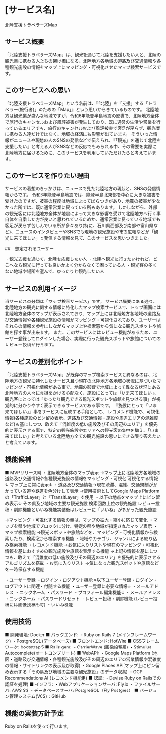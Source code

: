 # [サービス名]
北陸支援トラベラーズMap

## サービス概要

「北陸支援トラベラーズMap」は、観光を通じて北陸を支援したい人と、北陸の観光業に携わる人たちの架け橋になる、北陸地方各地域の道路及び交通情報や各種観光施設の情報をマップ上にマッピング・可視化させたマップ検索サービスです。

## このサービスへの思い
「北陸支援トラベラーズMap」という名前は、『「北陸」を「支援」する「トラベラー(旅行者)」のための「Map」』という思いからきているものです。
北陸地方は観光業が盛んな地域ですが、令和6年能登半島地震の影響で、北陸地方全体で旅行のキャンセルおよび風評被害が発生しており、既に通常の生活や営業を行っているエリアでも、旅行のキャンセルおよび風評被害で客足が戻らず、観光業に携わる人達だけではなく、地域の経済にも影響が出ています。
そういった情報がニュースや現地の人のSNSの発信などで伝えられ、『「観光」を通じて北陸を支援したい』と考える人がSNSなどの反応でもみられる中、その需要を実際に北陸地方に届けるために、このサービスを利用していただけたらと考えています。

## このサービスを作りたい理由

サービスの着想のきっかけは、ニュースで見た北陸地方の現状と、SNSの発信情報からです。
令和6年能登半島地震では、能登半島北東部を中心に大きな被害を受けたのですが、被害の程度は地域によってばらつきがあり、地震の被害が少なかった所では、既に通常営業に戻っている所もあります。
しかしながら、外部の観光客には北陸地方全体が地震によって大きな影響を受けて北陸地方へ行く事自体を自粛した方が良いと思われているためか、通常営業に戻っている地域でも客足が戻らず苦しんでいる所が多々あり(特に、石川県西部及び南部や富山県など)、ニュースのインタビューやSNSでも現地の観光施設や市の広報などが「観光に来てほしい」と発信する情報を見て、このサービスを思いつきました。

##　想定されるユーザー

・観光支援を通じて、北陸を応援したい人
・北陸へ観光に行きたいけれど、どこへなら観光に行っても良いかよく分からなくて困っている人
・観光客の多くない地域や場所を選んで、ゆったりと観光したい人

## サービスの利用イメージ

当サービスの分類は「マップ検索サービス」です。
サービス概要にある通り、北陸地方の観光に関する情報に特化したマップ検索サービスで、トップ画面には北陸地方全体のマップが表示されており、マップ上には北陸地方各地域の道路及び交通情報や各種観光施設の情報がマッピング・可視化されており、ユーザーはそれらの情報を参考にしながらマップ上や検索窓から気になる観光スポットや旅館を探す事が出来ます。
また、このサービスにはレビュー機能があるため、ユーザー登録してログインした場合、実際に行った観光スポットや旅館についてのレビュー投稿が行えます。

## サービスの差別化ポイント

「北陸支援トラベラーズMap」が既存のマップ検索サービスと異なるのは、北陸地方の観光に特化したサービス且つ現在の北陸地方各地域の状況に基づいたマッピング・可視化情報がある事で、地震の影響で地域によって異なる状況にある北陸地方の人々に負担をかける心配なく、施設にとっては「いま来てほしい」、観光客にとっては「ゆったり観光できる観光スポットや旅館を見つける事」が視覚的に分かりやすく表示できるサービスである事です。
『施設にとって「いま来てほしい」』事をサービスに反映する手段として、
レコメンド機能で、可視化情報(各種施設のピン留め表示、道路及び交通情報・施設や周辺エリアの混雑度など)も基にしつつ、敢えて「混雑度の低い施設及びその周辺のエリア」を優先的に表示させる事で、特定の観光施設やエリアへの観光客の集中を抑え、「いま来てほしい」と考えている北陸地方全ての観光施設の思いにできる限り答えたいと考えています。


## 機能候補

■ MVPリリース時
・北陸地方全体のマップ表示
→マップ上に北陸地方各地域の道路及び交通情報や各種観光施設の情報をマッピング・可視化
可視化する情報↓
マップ上に常に表示↓
・道路及び交通情報→現在渋滞、混雑、交通規制がかかっている道や鉄道を色分けして表示
→使用技術としてGoogle Maps Platformの「TrafficLayer」と「TransitLayer」を使用
・以下の地点をマップ上にピン留め表示↓
その県及び地域の主要な観光施設
検索回数上位の観光施設
レビュー投稿・削除機能といいね機能実装後はレビューに「いいね」が多かった観光施設

→マッピング・可視化する情報の量は、マップの拡大・縮小に応じて変化
・マップを県や地域でブロックに分け、特定の県や地域が指定されたマップ表示
・マップ検索機能
→観光スポットや旅館などを、マッピング・可視化情報から検索したり、検索窓から検索する機能
・地域やカテゴリ、ジャンルによる絞り込み検索機能
・レコメンド機能
→お気に入りリストや現在のマッピング・可視化情報を基におすすめの観光施設や旅館を表示する機能
→上記の情報を基にしつつも、敢えて「混雑度の低い施設及びその周辺のエリア」を優先的に表示させるアルゴリズムを搭載
・お気に入りリスト
→気になった観光スポットや旅館などを一時保存する機能

・ユーザー登録
・ログイン・ログアウト機能
※以下ユーザー登録・ログイン・ログアウトに関連・付随する機能
・ユーザー登録に必要な情報↓
 ・メールアドレス
 ・ニックネーム
 ・パスワード
・プロフィール編集機能↓
 ・メールアドレス
 ・ニックネーム
 ・パスワードリセット
・レビュー投稿・削除機能 (レビュー投稿には画像投稿も可)
・いいね機能

## 使用技術

■ 開発環境: Docker
■ バックエンド:
・Ruby on Rails 7 (メインフレームワーク)
・PostgreSQL (データベース)
■ フロントエンド: HotWire
■ CSSフレームワーク: bootstrap 5
■ Rails gem:
・CarrierWave (画像投稿用)
・Stimulus Autocomplete(オートコンプリート)
■ WebAPI: 
・Google Maps Platform (地図・道路及び交通情報・各種観光施設及びその周辺のエリアの営業情報や混雑度の情報・サイトリンクの表示及び取得)
・Google Places API(マップ上にピン留め表示する「その県及び地域の主要な観光施設」のデータ収集)
・GCP Recommendations AI (レコメンド機能用)
■ 認証:
・Devise(Ruby on Railsでの認証を処理)
■ インフラ: 
・Webアプリケーションサーバ: Fly.io
・ファイルサーバ: AWS S3
・データベースサーバ: PostgreSQL（Fly Postgres）
■ バージョン管理システム(VCS)：GitHub

## 機能の実装方針予定

Ruby on Railsを使って行います。